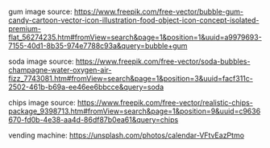 gum image source: https://www.freepik.com/free-vector/bubble-gum-candy-cartoon-vector-icon-illustration-food-object-icon-concept-isolated-premium-flat_56274235.htm#fromView=search&page=1&position=1&uuid=a9979693-7155-40d1-8b35-974e7788c93a&query=bubble+gum

soda image source: https://www.freepik.com/free-vector/soda-bubbles-champagne-water-oxygen-air-fizz_7743081.htm#fromView=search&page=1&position=3&uuid=facf311c-2502-461b-b69a-ee46ee6bbcce&query=soda

chips image source: https://www.freepik.com/free-vector/realistic-chips-package_9398713.htm#fromView=search&page=1&position=9&uuid=c9636670-fd0b-4e38-aa4d-86df87b0ea61&query=chips

vending machine: https://unsplash.com/photos/calendar-VFtvEazPtmo